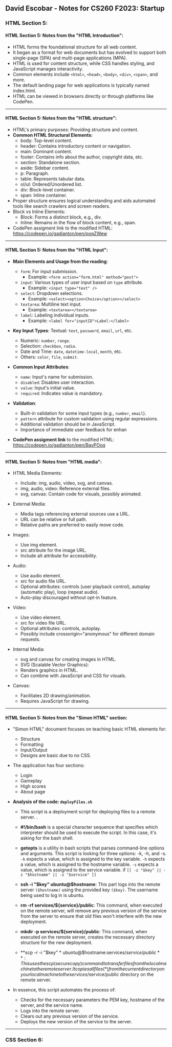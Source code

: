 ## David Escobar - Notes for CS260 F2023: Startup
### HTML Section 5:
#### HTML Section 5: Notes from the "HTML Introduction":
- HTML forms the foundational structure for all web content.
- It began as a format for web documents but has evolved to support both single-page (SPA) and multi-page applications (MPA).
- HTML is used for content structure, while CSS handles styling, and JavaScript manages interactivity.
- Common elements include `<html>`, `<head>`, `<body>`, `<div>`, `<span>`, and more.
- The default landing page for web applications is typically named index.html.
- HTML can be viewed in browsers directly or through platforms like CodePen.

----------
#### HTML Section 5: Notes from the "HTML structure":  
- HTML's primary purposes: Providing structure and content.
- **Common HTML Structural Elements:**
    - body: Top-level content.
    - header: Contains introductory content or navigation.
    - main: Dominant content.
    - footer: Contains info about the author, copyright data, etc.
    - section: Standalone section.
    - aside: Sidebar content.
    - p: Paragraph.
    - table: Represents tabular data.
    - ol/ul: Ordered/Unordered list.
    - div: Block-level container.
    - span: Inline container.
- Proper structure ensures logical understanding and aids automated tools like search crawlers and screen readers.
- Block vs Inline Elements:
    - Block: Forms a distinct block, e.g., div.
    - Inline: Remains in the flow of block content, e.g., span.
- CodePen assigment link to the modified HTML: https://codepen.io/gadianton/pen/poqZWew

----------
#### HTML Section 5: Notes from the "HTML Input":

- **Main Elements and Usage from the reading**:
    - `form`: For input submission.
        - Example: `<form action="form.html" method="post">`
    - `input`: Various types of user input based on `type` attribute.
        - Example: `<input type="text" />`
    - `select`: Dropdown selections.
        - Example: `<select><option>Choice</option></select>`
    - `textarea`: Multiline text input.
        - Example: `<textarea></textarea>`
    - `label`: Labeling individual inputs.
        - Example: `<label for="inputID">Label:</label>`

- **Key Input Types**:
    Textual: `text`, `password`, `email`, `url`, etc.
    - Numeric: `number`, `range`.
    - Selection: `checkbox`, `radio`.
    - Date and Time: `date`, `datetime-local`, `month`, etc.
    - Others: `color`, `file`, `submit`.

- **Common Input Attributes**:
    - `name`: Input's name for submission.
    - `disabled`: Disables user interaction.
    - `value`: Input's initial value.
    - `required`: Indicates value is mandatory.

- **Validation**:
    - Built-in validation for some input types (e.g., `number`, `email`).
    - `pattern` attribute for custom validation using regular expressions.
    - Additional validation should be in JavaScript.
    - Importance of immediate user feedback for enhan

- **CodePen assigment link** to the modified HTML: https://codepen.io/gadianton/pen/BavPOoq

----------------
#### HTML Section 5: Notes from "HTML media":

- HTML Media Elements:
    - Include: img, audio, video, svg, and canvas.
    - img, audio, video: Reference external files.
    - svg, canvas: Contain code for visuals, possibly animated.

- External Media:
    - Media tags referencing external sources use a URL.
    - URL can be relative or full path.
    - Relative paths are preferred to easily move code.

- Images:
    - Use img element.
    - src attribute for the image URL.
    - Include alt attribute for accessibility.

- Audio:
    - Use audio element.
    - src for audio file URL.
    - Optional attributes: controls (user playback control), autoplay (automatic play), loop (repeat audio).
    - Auto-play discouraged without opt-in feature.

- Video:
    - Use video element.
    - src for video file URL.
    - Optional attributes: controls, autoplay.
    - Possibly include crossorigin="anonymous" for different domain requests.

- Internal Media:
    - svg and canvas for creating images in HTML.
    - SVG (Scalable Vector Graphics):
    - Renders graphics in HTML.
    - Can combine with JavaScript and CSS for visuals.

- Canvas:
    - Facilitates 2D drawing/animation.
    - Requires JavaScript for drawing.

----------
#### HTML Section 5: Notes from the "Simon HTML" section:

- "Simon HTML" document focuses on teaching basic HTML elements for:
    - Structure
    - Formatting
    - Input/Output
    - Designs are basic due to no CSS.
- The application has four sections:
    - Login
    - Gameplay
    - High scores
    - About page

- **Analysis of the code: `deployFiles.sh`**

    - This script is a deployment script for deploying files to a remote server. .

    - **#!/bin/bash** is a special character sequence that specifies which interpreter should be used to execute the script. In this case, it's asking for the bash shell.

    - **getopts** is a utility in bash scripts that parses command-line options and arguments. This script is looking for three options: -k, -h, and -s.
        `-k` expects a value, which is assigned to the key variable.
        `-h` expects a value, which is assigned to the hostname variable.
        `-s` expects a value, which is assigned to the service variable.
        if `[[ -z "$key" || -z "$hostname" || -z "$service" ]]`
        
    - **ssh -i "$key" ubuntu@$hostname**: This part logs into the remote server `($hostname)` using the provided key `($key)`. The username being used to log in is ubuntu.
    - **rm -rf services/${service}/public**: This command, when executed on the remote server, will remove any previous version of the service from the server to ensure that old files won't interfere with the new deployment.

    - **mkdir -p services/${service}/public**: This command, when executed on the remote server, creates the necessary directory structure for the new deployment.

    - **scp -r -i "$key" * ubuntu@$hostname:services/$service/public**: This uses the scp (secure copy) command to transfer files from the local machine to the remote server. It copies all files (*) from the current directory on your local machine to the services/$service/public directory on the remote server.

- In essence, this script automates the process of:
    - Checks for the necessary parameters the PEM key, hostname of the server, and the service name.
    - Logs into the remote server.
    - Clears out any previous version of the service.
    - Deploys the new version of the service to the server.
    
----------
### CSS Section 6:











